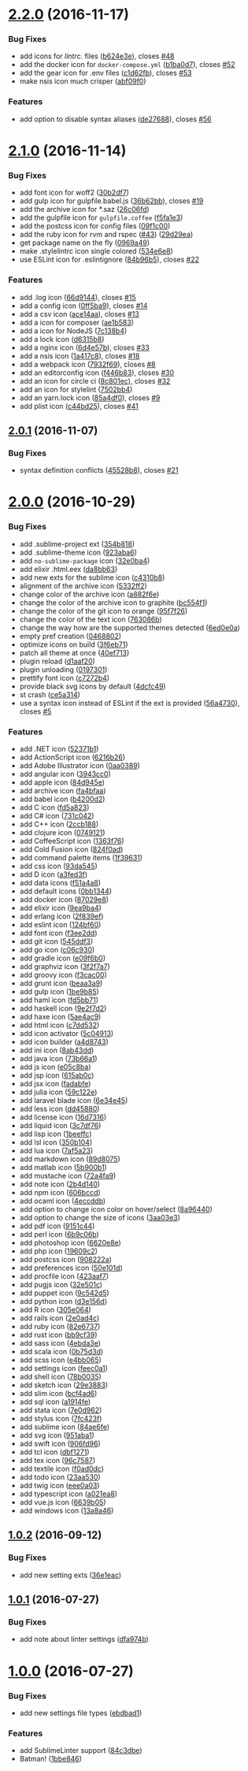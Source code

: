 <a name="2.2.0"></a>
# [2.2.0](https://github.com/oivva/sublime-file-icons/compare/v2.1.0...v2.2.0) (2016-11-17)


### Bug Fixes

* add icons for *lintrc.* files ([b624e3e](https://github.com/oivva/sublime-file-icons/commit/b624e3e)), closes [#48](https://github.com/oivva/sublime-file-icons/issues/48)
* add the docker icon for `docker-compose.yml` ([b1ba0d7](https://github.com/oivva/sublime-file-icons/commit/b1ba0d7)), closes [#52](https://github.com/oivva/sublime-file-icons/issues/52)
* add the gear icon for .env files ([c1d62fb](https://github.com/oivva/sublime-file-icons/commit/c1d62fb)), closes [#53](https://github.com/oivva/sublime-file-icons/issues/53)
* make nsis icon much crisper ([abf09f0](https://github.com/oivva/sublime-file-icons/commit/abf09f0))


### Features

* add option to disable syntax aliases ([de27688](https://github.com/oivva/sublime-file-icons/commit/de27688)), closes [#56](https://github.com/oivva/sublime-file-icons/issues/56)



<a name="2.1.0"></a>
# [2.1.0](https://github.com/oivva/sublime-file-icons/compare/v2.0.1...v2.1.0) (2016-11-14)


### Bug Fixes

* add font icon for woff2 ([30b2df7](https://github.com/oivva/sublime-file-icons/commit/30b2df7))
* add gulp icon for gulpfile.babel.js ([36b62bb](https://github.com/oivva/sublime-file-icons/commit/36b62bb)), closes [#19](https://github.com/oivva/sublime-file-icons/issues/19)
* add the archive icon for *.saz ([26c06fd](https://github.com/oivva/sublime-file-icons/commit/26c06fd))
* add the gulpfile icon for `gulpfile.coffee` ([f5fa1e3](https://github.com/oivva/sublime-file-icons/commit/f5fa1e3))
* add the postcss icon for config files ([09f1c00](https://github.com/oivva/sublime-file-icons/commit/09f1c00))
* add the ruby icon for rvm and rspec ([#43](https://github.com/oivva/sublime-file-icons/issues/43)) ([29d29ea](https://github.com/oivva/sublime-file-icons/commit/29d29ea))
* get package name on the fly ([0969a49](https://github.com/oivva/sublime-file-icons/commit/0969a49))
* make .stylelintrc icon single colored ([534e6e8](https://github.com/oivva/sublime-file-icons/commit/534e6e8))
* use ESLint icon for .eslintignore ([84b96b5](https://github.com/oivva/sublime-file-icons/commit/84b96b5)), closes [#22](https://github.com/oivva/sublime-file-icons/issues/22)


### Features

* add .log icon ([66d9144](https://github.com/oivva/sublime-file-icons/commit/66d9144)), closes [#15](https://github.com/oivva/sublime-file-icons/issues/15)
* add a config icon ([0ff5ba9](https://github.com/oivva/sublime-file-icons/commit/0ff5ba9)), closes [#14](https://github.com/oivva/sublime-file-icons/issues/14)
* add a csv icon ([ace14aa](https://github.com/oivva/sublime-file-icons/commit/ace14aa)), closes [#13](https://github.com/oivva/sublime-file-icons/issues/13)
* add a icon for composer ([ae1b583](https://github.com/oivva/sublime-file-icons/commit/ae1b583))
* add a icon for NodeJS ([7c138b4](https://github.com/oivva/sublime-file-icons/commit/7c138b4))
* add a lock icon ([d6315b8](https://github.com/oivva/sublime-file-icons/commit/d6315b8))
* add a nginx icon ([6d4e57b](https://github.com/oivva/sublime-file-icons/commit/6d4e57b)), closes [#33](https://github.com/oivva/sublime-file-icons/issues/33)
* add a nsis icon ([1a417c8](https://github.com/oivva/sublime-file-icons/commit/1a417c8)), closes [#18](https://github.com/oivva/sublime-file-icons/issues/18)
* add a webpack icon ([7932f69](https://github.com/oivva/sublime-file-icons/commit/7932f69)), closes [#8](https://github.com/oivva/sublime-file-icons/issues/8)
* add an editorconfig icon ([f446b83](https://github.com/oivva/sublime-file-icons/commit/f446b83)), closes [#30](https://github.com/oivva/sublime-file-icons/issues/30)
* add an icon for circle ci ([8c801ec](https://github.com/oivva/sublime-file-icons/commit/8c801ec)), closes [#32](https://github.com/oivva/sublime-file-icons/issues/32)
* add an icon for stylelint ([7502bb4](https://github.com/oivva/sublime-file-icons/commit/7502bb4))
* add an yarn.lock icon ([85a4df0](https://github.com/oivva/sublime-file-icons/commit/85a4df0)), closes [#9](https://github.com/oivva/sublime-file-icons/issues/9)
* add plist icon ([c44bd25](https://github.com/oivva/sublime-file-icons/commit/c44bd25)), closes [#41](https://github.com/oivva/sublime-file-icons/issues/41)



<a name="2.0.1"></a>
## [2.0.1](https://github.com/oivva/sublime-file-icons/compare/v2.0.0...v2.0.1) (2016-11-07)


### Bug Fixes

* syntax definition conflicts ([45528b8](https://github.com/oivva/sublime-file-icons/commit/45528b8)), closes [#21](https://github.com/oivva/sublime-file-icons/issues/21)



<a name="2.0.0"></a>
# [2.0.0](https://github.com/oivva/sublime-file-icons/compare/v1.0.2...v2.0.0) (2016-10-29)


### Bug Fixes

* add .sublime-project ext ([354b818](https://github.com/oivva/sublime-file-icons/commit/354b818))
* add .sublime-theme icon ([923aba6](https://github.com/oivva/sublime-file-icons/commit/923aba6))
* add `no-sublime-package` icon ([32e0ba4](https://github.com/oivva/sublime-file-icons/commit/32e0ba4))
* add elixir .html.eex ([da8bb63](https://github.com/oivva/sublime-file-icons/commit/da8bb63))
* add new exts for the sublime icon ([c4310b8](https://github.com/oivva/sublime-file-icons/commit/c4310b8))
* alignment of the archive icon ([5332ff2](https://github.com/oivva/sublime-file-icons/commit/5332ff2))
* change color of the archive icon ([a882f6e](https://github.com/oivva/sublime-file-icons/commit/a882f6e))
* change the color of the archive icon to graphite ([bc554f1](https://github.com/oivva/sublime-file-icons/commit/bc554f1))
* change the color of the git icon to orange ([95f7f26](https://github.com/oivva/sublime-file-icons/commit/95f7f26))
* change the color of the text icon ([763086b](https://github.com/oivva/sublime-file-icons/commit/763086b))
* change the way how are the supported themes detected ([6ed0e0a](https://github.com/oivva/sublime-file-icons/commit/6ed0e0a))
* empty pref creation ([0468802](https://github.com/oivva/sublime-file-icons/commit/0468802))
* optimize icons on build ([3f6eb71](https://github.com/oivva/sublime-file-icons/commit/3f6eb71))
* patch all theme at once ([40ef713](https://github.com/oivva/sublime-file-icons/commit/40ef713))
* plugin reload ([d1aaf20](https://github.com/oivva/sublime-file-icons/commit/d1aaf20))
* plugin unloading ([0197301](https://github.com/oivva/sublime-file-icons/commit/0197301))
* prettify font icon ([c7272b4](https://github.com/oivva/sublime-file-icons/commit/c7272b4))
* provide black svg icons by default ([4dcfc49](https://github.com/oivva/sublime-file-icons/commit/4dcfc49))
* st crash ([ce5a314](https://github.com/oivva/sublime-file-icons/commit/ce5a314))
* use a syntax icon instead of ESLint if the ext is provided ([56a4730](https://github.com/oivva/sublime-file-icons/commit/56a4730)), closes [#5](https://github.com/oivva/sublime-file-icons/issues/5)


### Features

* add .NET icon ([52371b1](https://github.com/oivva/sublime-file-icons/commit/52371b1))
* add ActionScript icon ([6216b26](https://github.com/oivva/sublime-file-icons/commit/6216b26))
* add Adobe Illustrator icon ([0aa0389](https://github.com/oivva/sublime-file-icons/commit/0aa0389))
* add angular icon ([3943cc0](https://github.com/oivva/sublime-file-icons/commit/3943cc0))
* add apple icon ([84d945e](https://github.com/oivva/sublime-file-icons/commit/84d945e))
* add archive icon ([fa4bfaa](https://github.com/oivva/sublime-file-icons/commit/fa4bfaa))
* add babel icon ([b4200d2](https://github.com/oivva/sublime-file-icons/commit/b4200d2))
* add C icon ([fd5a823](https://github.com/oivva/sublime-file-icons/commit/fd5a823))
* add C# icon ([731c042](https://github.com/oivva/sublime-file-icons/commit/731c042))
* add C++ icon ([2ccb188](https://github.com/oivva/sublime-file-icons/commit/2ccb188))
* add clojure icon ([0749121](https://github.com/oivva/sublime-file-icons/commit/0749121))
* add CoffeeScript icon ([1363f76](https://github.com/oivva/sublime-file-icons/commit/1363f76))
* add Cold Fusion icon ([824f0ad](https://github.com/oivva/sublime-file-icons/commit/824f0ad))
* add command palette items ([1f39631](https://github.com/oivva/sublime-file-icons/commit/1f39631))
* add css icon ([93da545](https://github.com/oivva/sublime-file-icons/commit/93da545))
* add D icon ([a3fed3f](https://github.com/oivva/sublime-file-icons/commit/a3fed3f))
* add data icons ([f51a4a8](https://github.com/oivva/sublime-file-icons/commit/f51a4a8))
* add default icons ([0bb1344](https://github.com/oivva/sublime-file-icons/commit/0bb1344))
* add docker icon ([87029e8](https://github.com/oivva/sublime-file-icons/commit/87029e8))
* add elixir icon ([9ea9ba4](https://github.com/oivva/sublime-file-icons/commit/9ea9ba4))
* add erlang icon ([2f839ef](https://github.com/oivva/sublime-file-icons/commit/2f839ef))
* add eslint icon ([124bf60](https://github.com/oivva/sublime-file-icons/commit/124bf60))
* add font icon ([f3ee2dd](https://github.com/oivva/sublime-file-icons/commit/f3ee2dd))
* add git icon ([545ddf3](https://github.com/oivva/sublime-file-icons/commit/545ddf3))
* add go icon ([c06c930](https://github.com/oivva/sublime-file-icons/commit/c06c930))
* add gradle icon ([e09f6b0](https://github.com/oivva/sublime-file-icons/commit/e09f6b0))
* add graphviz icon ([3f2f7a7](https://github.com/oivva/sublime-file-icons/commit/3f2f7a7))
* add groovy icon ([f3cac00](https://github.com/oivva/sublime-file-icons/commit/f3cac00))
* add grunt icon ([beaa3a9](https://github.com/oivva/sublime-file-icons/commit/beaa3a9))
* add gulp icon ([1be9b85](https://github.com/oivva/sublime-file-icons/commit/1be9b85))
* add haml icon ([fd5bb71](https://github.com/oivva/sublime-file-icons/commit/fd5bb71))
* add haskell icon ([9e2f7d2](https://github.com/oivva/sublime-file-icons/commit/9e2f7d2))
* add haxe icon ([5ae4ac9](https://github.com/oivva/sublime-file-icons/commit/5ae4ac9))
* add html icon ([c7dd532](https://github.com/oivva/sublime-file-icons/commit/c7dd532))
* add icon activator ([5c04913](https://github.com/oivva/sublime-file-icons/commit/5c04913))
* add icon builder ([a4d8743](https://github.com/oivva/sublime-file-icons/commit/a4d8743))
* add ini icon ([8ab43dd](https://github.com/oivva/sublime-file-icons/commit/8ab43dd))
* add java icon ([73b66a1](https://github.com/oivva/sublime-file-icons/commit/73b66a1))
* add js icon ([e05c8ba](https://github.com/oivva/sublime-file-icons/commit/e05c8ba))
* add jsp icon ([615ab0c](https://github.com/oivva/sublime-file-icons/commit/615ab0c))
* add jsx icon ([fadabfe](https://github.com/oivva/sublime-file-icons/commit/fadabfe))
* add julia icon ([59c122e](https://github.com/oivva/sublime-file-icons/commit/59c122e))
* add laravel blade icon ([6e34e45](https://github.com/oivva/sublime-file-icons/commit/6e34e45))
* add less icon ([dd45880](https://github.com/oivva/sublime-file-icons/commit/dd45880))
* add license icon ([16d7316](https://github.com/oivva/sublime-file-icons/commit/16d7316))
* add liquid icon ([3c7df76](https://github.com/oivva/sublime-file-icons/commit/3c7df76))
* add lisp icon ([1beeffc](https://github.com/oivva/sublime-file-icons/commit/1beeffc))
* add lsl icon ([350b104](https://github.com/oivva/sublime-file-icons/commit/350b104))
* add lua icon ([7af5a23](https://github.com/oivva/sublime-file-icons/commit/7af5a23))
* add markdown icon ([89d8075](https://github.com/oivva/sublime-file-icons/commit/89d8075))
* add matlab icon ([5b900b1](https://github.com/oivva/sublime-file-icons/commit/5b900b1))
* add mustache icon ([72a4fa9](https://github.com/oivva/sublime-file-icons/commit/72a4fa9))
* add note icon ([2b4d140](https://github.com/oivva/sublime-file-icons/commit/2b4d140))
* add npm icon ([606bccd](https://github.com/oivva/sublime-file-icons/commit/606bccd))
* add ocaml icon ([4eccddb](https://github.com/oivva/sublime-file-icons/commit/4eccddb))
* add option to change icon color on hover/select ([8a96440](https://github.com/oivva/sublime-file-icons/commit/8a96440))
* add option to change the size of icons ([3aa03e3](https://github.com/oivva/sublime-file-icons/commit/3aa03e3))
* add pdf icon ([9151c44](https://github.com/oivva/sublime-file-icons/commit/9151c44))
* add perl icon ([6b9c06b](https://github.com/oivva/sublime-file-icons/commit/6b9c06b))
* add photoshop icon ([6620e8e](https://github.com/oivva/sublime-file-icons/commit/6620e8e))
* add php icon ([19609c2](https://github.com/oivva/sublime-file-icons/commit/19609c2))
* add postcss icon ([908222a](https://github.com/oivva/sublime-file-icons/commit/908222a))
* add preferences icon ([50e101d](https://github.com/oivva/sublime-file-icons/commit/50e101d))
* add procfile icon ([423aaf7](https://github.com/oivva/sublime-file-icons/commit/423aaf7))
* add pugjs icon ([32e501c](https://github.com/oivva/sublime-file-icons/commit/32e501c))
* add puppet icon ([9c542d5](https://github.com/oivva/sublime-file-icons/commit/9c542d5))
* add python icon ([d3e156d](https://github.com/oivva/sublime-file-icons/commit/d3e156d))
* add R icon ([305e064](https://github.com/oivva/sublime-file-icons/commit/305e064))
* add rails icon ([2e0ad4c](https://github.com/oivva/sublime-file-icons/commit/2e0ad4c))
* add ruby icon ([82e6737](https://github.com/oivva/sublime-file-icons/commit/82e6737))
* add rust icon ([bb9cf39](https://github.com/oivva/sublime-file-icons/commit/bb9cf39))
* add sass icon ([4ebda3e](https://github.com/oivva/sublime-file-icons/commit/4ebda3e))
* add scala icon ([0b75d3d](https://github.com/oivva/sublime-file-icons/commit/0b75d3d))
* add scss icon ([e4bb065](https://github.com/oivva/sublime-file-icons/commit/e4bb065))
* add settings icon ([feec0a1](https://github.com/oivva/sublime-file-icons/commit/feec0a1))
* add shell icon ([78b0035](https://github.com/oivva/sublime-file-icons/commit/78b0035))
* add sketch icon ([29e3883](https://github.com/oivva/sublime-file-icons/commit/29e3883))
* add slim icon ([bcf4ad6](https://github.com/oivva/sublime-file-icons/commit/bcf4ad6))
* add sql icon ([a1914fe](https://github.com/oivva/sublime-file-icons/commit/a1914fe))
* add stata icon ([7e0d962](https://github.com/oivva/sublime-file-icons/commit/7e0d962))
* add stylus icon ([7fc423f](https://github.com/oivva/sublime-file-icons/commit/7fc423f))
* add sublime icon ([84ae6fe](https://github.com/oivva/sublime-file-icons/commit/84ae6fe))
* add svg icon ([951aba1](https://github.com/oivva/sublime-file-icons/commit/951aba1))
* add swift icon ([906fd96](https://github.com/oivva/sublime-file-icons/commit/906fd96))
* add tcl icon ([dbf1271](https://github.com/oivva/sublime-file-icons/commit/dbf1271))
* add tex icon ([96c7587](https://github.com/oivva/sublime-file-icons/commit/96c7587))
* add textile icon ([f0ad0dc](https://github.com/oivva/sublime-file-icons/commit/f0ad0dc))
* add todo icon ([23aa530](https://github.com/oivva/sublime-file-icons/commit/23aa530))
* add twig icon ([eee0a03](https://github.com/oivva/sublime-file-icons/commit/eee0a03))
* add typescript icon ([a021ea8](https://github.com/oivva/sublime-file-icons/commit/a021ea8))
* add vue.js icon ([6639b05](https://github.com/oivva/sublime-file-icons/commit/6639b05))
* add windows icon ([13a8a46](https://github.com/oivva/sublime-file-icons/commit/13a8a46))



<a name="1.0.2"></a>
## [1.0.2](https://github.com/oivva/sublime-file-icons/compare/v1.0.1...v1.0.2) (2016-09-12)


### Bug Fixes

* add new setting exts ([36e1eac](https://github.com/oivva/sublime-file-icons/commit/36e1eac))



<a name="1.0.1"></a>
## [1.0.1](https://github.com/oivva/sublime-file-icons/compare/v1.0.0...v1.0.1) (2016-07-27)


### Bug Fixes

* add note about linter settings ([dfa974b](https://github.com/oivva/sublime-file-icons/commit/dfa974b))



<a name="1.0.0"></a>
# [1.0.0](https://github.com/oivva/sublime-file-icons/compare/1bbe846...v1.0.0) (2016-07-27)


### Bug Fixes

* add new settings file types ([ebdbad1](https://github.com/oivva/sublime-file-icons/commit/ebdbad1))


### Features

* add SublimeLinter support ([84c3dbe](https://github.com/oivva/sublime-file-icons/commit/84c3dbe))
* Batman! ([1bbe846](https://github.com/oivva/sublime-file-icons/commit/1bbe846))



